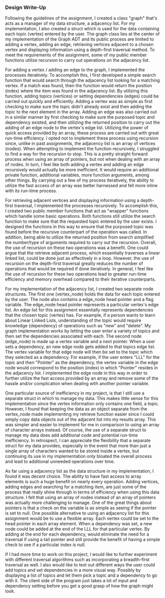 ### Design Write-Up
Following the guidelines of the assignment, I created a class "graph" that's acts as a manager of my data structure, a adjacency list. For my implementation, I also created a struct which is used for the data containing each topic (vertex) entered by the user.
The graph class lies at the center of my implementation of the Graph ADT and its public process are limited to adding a vertex, adding an edge, retrieving vertices adjacent to a chosen vertex and displaying information using a depth-first traversal method. To meet the requirements of the assignment, some of my public member functions utilize recursion to carry out operations on the adjacency list.

For adding a vertex / adding an edge to the graph, I implemented the processes iteratively. To accomplish this, I first developed a simple search function that would search through the adjacency list looking for a matching vertex. If a match was found, then the function would return the position (index) where the item was found in the adjacency list. By utilizing this function, adding topics (vertices) or setting dependencies (edges) could be carried out quickly and efficiently. Adding a vertex was as simple as first checking to make sure the topic didn't already exist and then adding the topic to the next element in the array. Adding an edge was also carried out in a similar manner by first checking to make sure the purposed topic and dependency existed, and then utilizing the returned position to carry out the adding of an edge node to the vertex's edge list. Utilizing the power of quick access provided by an array, these process are carried out with great run-time efficiency. I opted not to implement these process using recursion since, unlike in past assignments, the adjacency list is an array of vertices (nodes). When attempting to implement the function recursively, I struggled to find a way for the recursion to stop. This is a pretty straight forward process when using an array of pointers, but not when dealing with an array of nodes. In turn, I feel like both adding a vertex and adding an edge recursively would actually be more inefficient. It would require an additional private function, additional variables, more function arguments, among other things. By carrying out a few of my process iteratively, the ability to utilize the fast access of an array was better harnessed and fell more inline with its run-time process.

For retrieving adjacent vertices and displaying information using a depth-first traversal, I implemented the processes recursively. To accomplish this, I created two public member functions that act as "wrapper" functions which handle some basic operations. Both functions still utilize the search function to make sure that the requested topic entered by the user exists. I designed the functions in this way to ensure that the purposed topic was found before the recursive counterpart of the operation was called. In addition, being able to utilize the returned position from search simplified the number/type of arguments required to carry out the recursion. Overall, the use of recursion on these two operations was a benefit. One could argue that the retrieve adjacent process, which essentially traverses a linear linked list, could be done just as effectively in a loop. However, the use of recursion on the depth-first traversal greatly reduces the number of operations that would be required if done iteratively. In general, I feel like the use of recursion for these two operations lead to greater run-time efficiency and memory overhead compared to their iterative counterparts.

For my implementation of the adjacency list, I created two separate node structures. The first one (vertex_node) holds the data for each topic entered by the user. The node also contains a edge_node head pointer and a flag variable. The edge_node head pointer represents a particular vertex's edge list. An edge list for this assignment essentially represents dependencies that the chosen topic (vertex) has. For example, if a person wants to learn about Linear Linked Lists, understanding of the topic would require knowledge (dependency) of operations such as "new" and "delete". My graph implementation works by letting the user enter a variety of topics and then set the dependencies associated with each. The second node (edge_node) is made up a vertex variable and a next pointer. When a user sets a dependency, an new edge node gets added to that topics edge list. The vertex variable for that edge node will then be set to the topic which they selected as a dependency. For example, if the user enters "LLL" for the topic and then "Pointer" as the dependency, the vertex variable in the edge node would correspond to the position (index) in which "Pointer" resides in the adjacency list. I implemented the edge node in this way in order to further utilize the fast access provided by an array and remove some of the hassle and/or complication when dealing with another pointer variable.

One particular source of inefficiency in my project, is that I still use a separate struct in which to manage my data. This makes little sense for this implementation since the vertex information only contains one field, a topic. However, I found that keeping the data as an object separate from the vertex_node made implementing my retrieve function easier since I could simply copy data objects out of the adjacent list into my results array. This was simpler and easier to implement for me in comparison to using an array of character arrays instead. Of course, the use of a separate struct to manage my data does add additional code and potential run-time inefficiency. In retrospect, I can appreciate the flexibility that a separate struct for my data provides, especially in the event that more than just a single array of characters wanted to be stored inside a vertex, but continuing its use in my implementation only bloated the overall process and lead to additional unneeded operations over time.

As far using a adjacency list as the data structure in my implementation, I found it was decent choice. The ability to have fast access to array elements is such a huge benefit on nearly every operation. Adding vertices, adding edges and searching for a matching item, are just some of the process that really shine through in terms of efficiency when using this data structure. I felt that using an array of nodes instead of an array of pointers was actually more challenging to manage. One of the great things about pointers is that a check on the variable is as simple as seeing if the pointer is set to null. One possible alternative to using an adjacency list for this assignment would be to use a flexible array. Each vertex could be set to the head pointer in each array element. When a dependency was set, a new node could be added at the end of the LLL for that particular vertex. By adding at the end for each dependency, would eliminate the need for a traversal if using a tail pointer and still provide the benefit of having a simple check to see if a particular index is null.

If I had more time to work on this project, I would like to further experiment with different traversal algorithms such as incorporating a breadth-first traversal as well. I also would like to test out different ways the user could add topics and set dependencies in a more visual way. Possibly by displaying a list of topics and let them pick a topic and a dependency to go with it. The client side of the program just takes a lot of input and dependency setting before you get a good grasp of how the graph might look.
